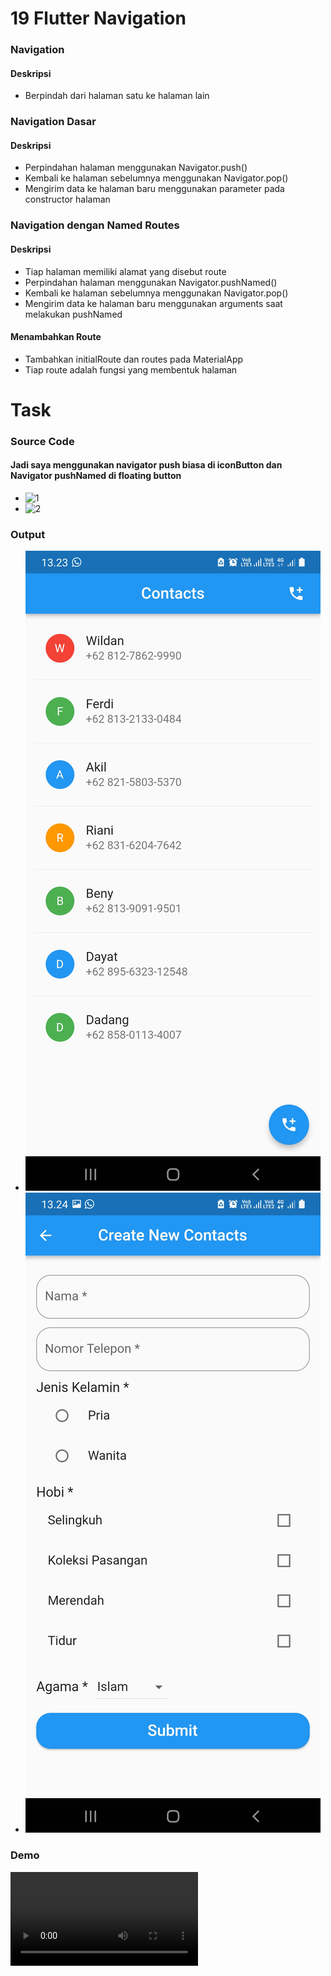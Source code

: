 # 19 Flutter Navigation

### Navigation

#### Deskripsi
* Berpindah dari halaman satu ke halaman lain

### Navigation Dasar

#### Deskripsi
* Perpindahan halaman menggunakan Navigator.push()
* Kembali ke halaman sebelumnya menggunakan Navigator.pop()
* Mengirim data ke halaman baru menggunakan parameter pada constructor halaman

### Navigation dengan Named Routes

#### Deskripsi
* Tiap halaman memiliki alamat yang disebut route
* Perpindahan halaman menggunakan Navigator.pushNamed()
* Kembali ke halaman sebelumnya menggunakan Navigator.pop()
* Mengirim data ke halaman baru menggunakan arguments saat melakukan pushNamed

#### Menambahkan Route
* Tambahkan initialRoute dan routes pada MaterialApp
* Tiap route adalah fungsi yang membentuk halaman

# Task

### Source Code

#### Jadi saya menggunakan navigator push biasa di iconButton dan Navigator pushNamed di floating button
* ![1](https://user-images.githubusercontent.com/76719135/161207439-84705ca1-f92f-4008-b869-b2a5d0bf389a.PNG)
* ![2](https://user-images.githubusercontent.com/76719135/161207449-5b5ae5b5-2fff-4717-9c0e-2dbab34bf4a0.PNG)

### Output
* ![Output 1](https://github.com/dhimas-pixel/Flutter_Stephanus-Dhimas-Hulio/blob/main/19_Flutter%20Navigation/Screenshots/Output%201.jpg)
* ![Output 2](https://github.com/dhimas-pixel/Flutter_Stephanus-Dhimas-Hulio/blob/main/19_Flutter%20Navigation/Screenshots/Output%202.jpg)

### Demo
![Demo](https://github.com/dhimas-pixel/Flutter_Stephanus-Dhimas-Hulio/blob/main/19_Flutter%20Navigation/Screenshots/Demo.mp4)
